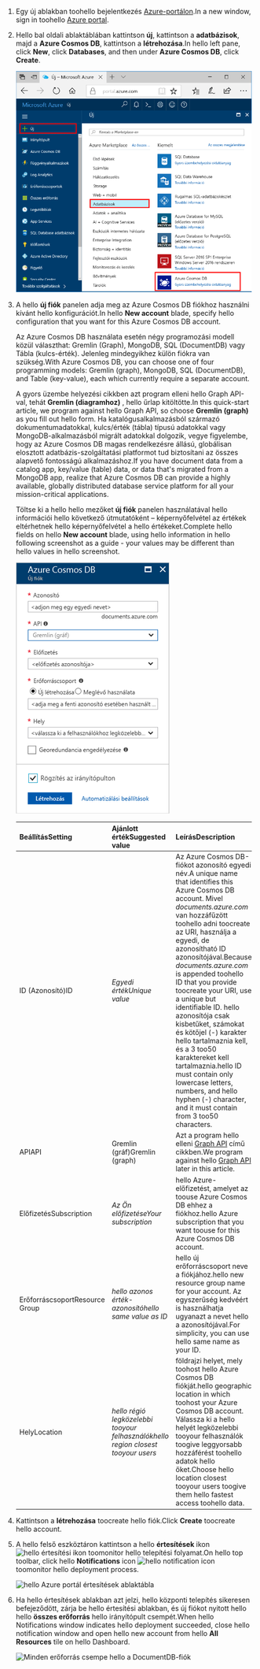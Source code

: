 1. <span data-ttu-id="7cf22-101">Egy új ablakban toohello bejelentkezés [Azure-portálon](https://portal.azure.com/).</span><span class="sxs-lookup"><span data-stu-id="7cf22-101">In a new window, sign in toohello [Azure portal](https://portal.azure.com/).</span></span>
2. <span data-ttu-id="7cf22-102">Hello bal oldali ablaktáblában kattintson **új**, kattintson a **adatbázisok**, majd a **Azure Cosmos DB**, kattintson a **létrehozása**.</span><span class="sxs-lookup"><span data-stu-id="7cf22-102">In hello left pane, click **New**, click **Databases**, and then under **Azure Cosmos DB**, click **Create**.</span></span>
   
   ![Az Azure Portal Adatbázisok panelje](./media/cosmos-db-create-dbaccount-graph/create-nosql-db-databases-json-tutorial-1.png)

3. <span data-ttu-id="7cf22-104">A hello **új fiók** panelen adja meg az Azure Cosmos DB fiókhoz használni kívánt hello konfigurációt.</span><span class="sxs-lookup"><span data-stu-id="7cf22-104">In hello **New account** blade, specify hello configuration that you want for this Azure Cosmos DB account.</span></span> 

    <span data-ttu-id="7cf22-105">Az Azure Cosmos DB használata esetén négy programozási modell közül választhat: Gremlin (Graph), MongoDB, SQL (DocumentDB) vagy Tábla (kulcs-érték). Jelenleg mindegyikhez külön fiókra van szükség.</span><span class="sxs-lookup"><span data-stu-id="7cf22-105">With Azure Cosmos DB, you can choose one of four programming models: Gremlin (graph), MongoDB, SQL (DocumentDB), and Table (key-value), each which currently require a separate account.</span></span>
       
    <span data-ttu-id="7cf22-106">A gyors üzembe helyezési cikkben azt program elleni hello Graph API-val, tehát **Gremlin (diagramhoz)** , hello űrlap kitöltötte.</span><span class="sxs-lookup"><span data-stu-id="7cf22-106">In this quick-start article, we program against hello Graph API, so choose **Gremlin (graph)** as you fill out hello form.</span></span> <span data-ttu-id="7cf22-107">Ha katalógusalkalmazásból származó dokumentumadatokkal, kulcs/érték (tábla) típusú adatokkal vagy MongoDB-alkalmazásból migrált adatokkal dolgozik, vegye figyelembe, hogy az Azure Cosmos DB magas rendelkezésre állású, globálisan elosztott adatbázis-szolgáltatási platformot tud biztosítani az összes alapvető fontosságú alkalmazáshoz.</span><span class="sxs-lookup"><span data-stu-id="7cf22-107">If you have document data from a catalog app, key/value (table) data, or data that's migrated from a MongoDB app, realize that Azure Cosmos DB can provide a highly available, globally distributed database service platform for all your mission-critical applications.</span></span>

    <span data-ttu-id="7cf22-108">Töltse ki a hello hello mezőket **új fiók** panelen használatával hello információi hello következő útmutatóként – képernyőfelvétel az értékek eltérhetnek hello képernyőfelvétel a hello értékeket.</span><span class="sxs-lookup"><span data-stu-id="7cf22-108">Complete hello fields on hello **New account** blade, using hello information in hello following screenshot as a guide - your values may be different than hello values in hello screenshot.</span></span>
 
    ![Új fiók panelen hello Azure Cosmos DB](./media/cosmos-db-create-dbaccount-graph/create-nosql-db-databases-json-tutorial-2.png)

    <span data-ttu-id="7cf22-110">Beállítás</span><span class="sxs-lookup"><span data-stu-id="7cf22-110">Setting</span></span>|<span data-ttu-id="7cf22-111">Ajánlott érték</span><span class="sxs-lookup"><span data-stu-id="7cf22-111">Suggested value</span></span>|<span data-ttu-id="7cf22-112">Leírás</span><span class="sxs-lookup"><span data-stu-id="7cf22-112">Description</span></span>
    ---|---|---
    <span data-ttu-id="7cf22-113">ID (Azonosító)</span><span class="sxs-lookup"><span data-stu-id="7cf22-113">ID</span></span>|<span data-ttu-id="7cf22-114">*Egyedi érték*</span><span class="sxs-lookup"><span data-stu-id="7cf22-114">*Unique value*</span></span>|<span data-ttu-id="7cf22-115">Az Azure Cosmos DB-fiókot azonosító egyedi név.</span><span class="sxs-lookup"><span data-stu-id="7cf22-115">A unique name that identifies this Azure Cosmos DB account.</span></span> <span data-ttu-id="7cf22-116">Mivel *documents.azure.com* van hozzáfűzött toohello adni toocreate az URI, használja a egyedi, de azonosítható ID azonosítójával.</span><span class="sxs-lookup"><span data-stu-id="7cf22-116">Because *documents.azure.com* is appended toohello ID that you provide toocreate your URI, use a unique but identifiable ID.</span></span> <span data-ttu-id="7cf22-117">hello azonosítója csak kisbetűket, számokat és kötőjel (-) karakter hello tartalmaznia kell, és a 3 too50 karaktereket kell tartalmaznia.</span><span class="sxs-lookup"><span data-stu-id="7cf22-117">hello ID must contain only lowercase letters, numbers, and hello hyphen (-) character, and it must contain from 3 too50 characters.</span></span>
    <span data-ttu-id="7cf22-118">API</span><span class="sxs-lookup"><span data-stu-id="7cf22-118">API</span></span>|<span data-ttu-id="7cf22-119">Gremlin (gráf)</span><span class="sxs-lookup"><span data-stu-id="7cf22-119">Gremlin (graph)</span></span>|<span data-ttu-id="7cf22-120">Azt a program hello elleni [Graph API](../articles/cosmos-db/graph-introduction.md) című cikkben.</span><span class="sxs-lookup"><span data-stu-id="7cf22-120">We program against hello [Graph API](../articles/cosmos-db/graph-introduction.md) later in this article.</span></span>|
    <span data-ttu-id="7cf22-121">Előfizetés</span><span class="sxs-lookup"><span data-stu-id="7cf22-121">Subscription</span></span>|<span data-ttu-id="7cf22-122">*Az Ön előfizetése*</span><span class="sxs-lookup"><span data-stu-id="7cf22-122">*Your subscription*</span></span>|<span data-ttu-id="7cf22-123">hello Azure-előfizetést, amelyet az toouse Azure Cosmos DB ehhez a fiókhoz.</span><span class="sxs-lookup"><span data-stu-id="7cf22-123">hello Azure subscription that you want toouse for this Azure Cosmos DB account.</span></span> 
    <span data-ttu-id="7cf22-124">Erőforráscsoport</span><span class="sxs-lookup"><span data-stu-id="7cf22-124">Resource Group</span></span>|<span data-ttu-id="7cf22-125">*hello azonos érték-azonosító*</span><span class="sxs-lookup"><span data-stu-id="7cf22-125">*hello same value as ID*</span></span>|<span data-ttu-id="7cf22-126">hello új erőforráscsoport neve a fiókjához.</span><span class="sxs-lookup"><span data-stu-id="7cf22-126">hello new resource group name for your account.</span></span> <span data-ttu-id="7cf22-127">Az egyszerűség kedvéért is használhatja ugyanazt a nevet hello a azonosítójával.</span><span class="sxs-lookup"><span data-stu-id="7cf22-127">For simplicity, you can use hello same name as your ID.</span></span> 
    <span data-ttu-id="7cf22-128">Hely</span><span class="sxs-lookup"><span data-stu-id="7cf22-128">Location</span></span>|<span data-ttu-id="7cf22-129">*hello régió legközelebbi tooyour felhasználók*</span><span class="sxs-lookup"><span data-stu-id="7cf22-129">*hello region closest tooyour users*</span></span>|<span data-ttu-id="7cf22-130">földrajzi helyet, mely toohost hello Azure Cosmos DB fiókját.</span><span class="sxs-lookup"><span data-stu-id="7cf22-130">hello geographic location in which toohost your Azure Cosmos DB account.</span></span> <span data-ttu-id="7cf22-131">Válassza ki a hello helyét legközelebbi tooyour felhasználók toogive leggyorsabb hozzáférést toohello adatok hello őket.</span><span class="sxs-lookup"><span data-stu-id="7cf22-131">Choose hello location closest tooyour users toogive them hello fastest access toohello data.</span></span>

4. <span data-ttu-id="7cf22-132">Kattintson a **létrehozása** toocreate hello fiók.</span><span class="sxs-lookup"><span data-stu-id="7cf22-132">Click **Create** toocreate hello account.</span></span>
5. <span data-ttu-id="7cf22-133">A hello felső eszköztáron kattintson a hello **értesítések** ikon ![hello értesítési ikon](./media/cosmos-db-create-dbaccount-graph/notification-icon.png) toomonitor hello telepítési folyamat.</span><span class="sxs-lookup"><span data-stu-id="7cf22-133">On hello top toolbar, click hello **Notifications** icon ![hello notification icon](./media/cosmos-db-create-dbaccount-graph/notification-icon.png) toomonitor hello deployment process.</span></span>

    ![hello Azure portál értesítések ablaktábla](./media/cosmos-db-create-dbaccount-graph/notification.png)

6.  <span data-ttu-id="7cf22-135">Ha hello értesítések ablakban azt jelzi, hello központi telepítés sikeresen befejeződött, zárja be hello értesítési ablakban, és új fiókot nyitott hello hello **összes erőforrás** hello irányítópult csempét.</span><span class="sxs-lookup"><span data-stu-id="7cf22-135">When hello Notifications window indicates hello deployment succeeded, close hello notification window and open hello new account from hello **All Resources** tile on hello Dashboard.</span></span> 

    ![Minden erőforrás csempe hello a DocumentDB-fiók](./media/cosmos-db-create-dbaccount-graph/azure-documentdb-all-resources.png)

